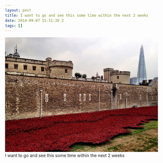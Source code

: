 ```yaml
---
layout: post
title: I want to go and see this some time within the next 2 weeks
date: 2014-09-07 15:11:26 Z
tags: []
---
```

![](/media/2014/09/96882209022.jpg)
I want to go and see this some time within the next 2 weeks
